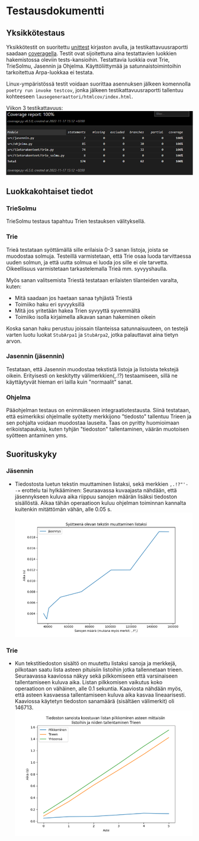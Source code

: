 # Testausdokumentti

## Yksikkötestaus

Yksikkötestit on suoritettu [unittest](https://docs.python.org/3/library/unittest.html) kirjaston avulla, ja testikattavuusraportti saadaan [coveragella](https://coverage.readthedocs.io/en/6.5.0/). Testit ovat sijoitettuna aina testattavien luokkien hakemistossa oleviin tests-kansioihin.
Testattavia luokkia ovat Trie, TrieSolmu, Jasennin ja Ohjelma. Käyttöliittymää ja satunnaistoimintoihin tarkoitettua Arpa-luokkaa ei testata.

Linux-ympäristössä testit voidaan suorittaa asennuksen jälkeen komennolla `poetry run invoke testcov`, jonka jälkeen testikattavuusraportti tallentuu kohteeseen `lausegeneraattori/htmlcov/index.html`. 

Viikon 3 testikattavuus: ![kuva](https://raw.githubusercontent.com/Desipeli/tiralabra/main/dokumentaatio/coverage_report_viikko_3.PNG)

## Luokkakohtaiset tiedot

### TrieSolmu

TrieSolmu testaus tapahtuu Trien testauksen välityksellä.

### Trie

Trieä testataan syöttämällä sille erilaisia 0-3 sanan listoja, joista se muodostaa solmuja. Testeillä varmistetaan, että Trie osaa luoda tarvittaessa uuden solmun, ja että uutta solmua ei luoda jos sille ei ole tarvetta. Oikeellisuus varmistetaan tarkastelemalla Trieä mm. syvyyshaulla.

Myös sanan valitsemista Triestä testataan erilaisten tilanteiden varalta, kuten:
- Mitä saadaan jos haetaan sanaa tyhjästä Triestä
- Toimiiko haku eri syvyyksillä
- Mitä jos yritetään hakea Trien syvyyttä syvemmältä
- Toimiiko isolla kirjaimella alkavan sanan hakeminen oikein

Koska sanan haku perustuu joissain tilanteissa satunnaisuuteen, on testejä varten luotu luokat `StubArpa1` ja `StubArpa2`, jotka palauttavat aina tietyn arvon.

### Jasennin (jäsennin)

Testataan, että Jasennin muodostaa tekstistä listoja ja listoista tekstejä oikein. Erityisesti on keskitytty välimerkkien(,.!?) testaamiseen, sillä ne käyttäytyvät hieman eri lailla kuin "normaalit" sanat.

### Ohjelma

Pääohjelman testaus on enimmäkseen integraatiotestausta. Siinä testataan, että esimerkiksi ohjelmalle syötetty merkkijono "tiedosto" tallentuu Trieen ja sen pohjalta voidaan muodostaa lauseita. Taas on pyritty huomioimaan erikoistapauksia, kuten tyhjän "tiedoston" tallentaminen, väärän muotoisen syötteen antaminen yms.

## Suorituskyky

### Jäsennin

- Tiedostosta luetun tekstin muuttaminen listaksi, sekä merkkien ``,.!?"'--»`` erottelu tai hylkääminen: Seuraavassa kuvaajasta nähdään, että jäsennykseen kuluva aika riippuu sanojen määrän lisäksi tiedoston sisällöstä. Aikaa tähän operaatioon kuluu ohjelman toiminnan kannalta kuitenkin mitättömän vähän, alle 0.05 s.
![Jäsennys listaksi](https://raw.githubusercontent.com/Desipeli/tiralabra/main/dokumentaatio/jasennys_listaksi.png)


### Trie
- Kun tekstitiedoston sisältö on muutettu listaksi sanoja ja merkkejä, pilkotaan saatu lista asteen pituisiin listoihin jotka tallennetaan trieen. Seuraavassa kaaviossa näkyy sekä pilkkomiseen että varsinaiseen tallentamiseen kuluva aika. Listan pilkkomisen vaikutus koko operaatioon on vähäinen, alle 0.1 sekuntia. Kaaviosta nähdään myös, että asteen kasvaessa tallentamiseen kuluva aika kasvaa lineaarisesti. Kaaviossa käytetyn tiedoston sanamäärä (sisältäen välimerkit) oli 146713.
![Tallennus Trieen](https://raw.githubusercontent.com/Desipeli/tiralabra/main/dokumentaatio/pilkkominen_trieen.png)
